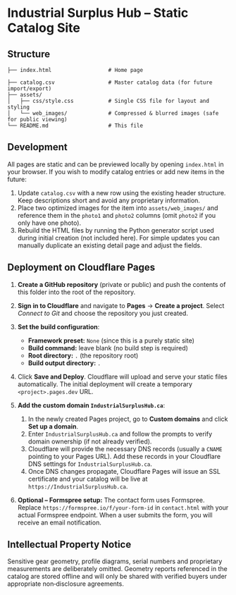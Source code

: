 # Industrial Surplus Hub – Static Catalog Site


## Structure

```
├── index.html                  # Home page

├── catalog.csv                 # Master catalog data (for future import/export)
├── assets/
│   ├── css/style.css           # Single CSS file for layout and styling
│   └── web_images/             # Compressed & blurred images (safe for public viewing)
└── README.md                   # This file
```

## Development

All pages are static and can be previewed locally by opening `index.html` in your browser.  If you wish to modify catalog entries or add new items in the future:

1.  Update `catalog.csv` with a new row using the existing header structure.  Keep descriptions short and avoid any proprietary information.
2.  Place two optimized images for the item into `assets/web_images/` and reference them in the `photo1` and `photo2` columns (omit `photo2` if you only have one photo).
3.  Rebuild the HTML files by running the Python generator script used during initial creation (not included here).  For simple updates you can manually duplicate an existing detail page and adjust the fields.

## Deployment on Cloudflare Pages

1.  **Create a GitHub repository** (private or public) and push the contents of this folder into the root of the repository.
2.  **Sign in to Cloudflare** and navigate to **Pages** → **Create a project**.  Select *Connect to Git* and choose the repository you just created.
3.  **Set the build configuration**:
    
    * **Framework preset:** `None` (since this is a purely static site)
    * **Build command:** leave blank (no build step is required)
    * **Root directory:** `.` (the repository root)
    * **Build output directory:** `.`

4.  Click **Save and Deploy**.  Cloudflare will upload and serve your static files automatically.  The initial deployment will create a temporary `<project>.pages.dev` URL.
5.  **Add the custom domain `IndustrialSurplusHub.ca`**:

    1. In the newly created Pages project, go to **Custom domains** and click **Set up a domain**.
    2. Enter `IndustrialSurplusHub.ca` and follow the prompts to verify domain ownership (if not already verified).
    3. Cloudflare will provide the necessary DNS records (usually a `CNAME` pointing to your Pages URL).  Add these records in your Cloudflare DNS settings for `IndustrialSurplusHub.ca`.
    4. Once DNS changes propagate, Cloudflare Pages will issue an SSL certificate and your catalog will be live at `https://IndustrialSurplusHub.ca`.

6.  **Optional – Formspree setup:**  The contact form uses Formspree.  Replace `https://formspree.io/f/your-form-id` in `contact.html` with your actual Formspree endpoint.  When a user submits the form, you will receive an email notification.

## Intellectual Property Notice

Sensitive gear geometry, profile diagrams, serial numbers and proprietary measurements are deliberately omitted.  Geometry reports referenced in the catalog are stored offline and will only be shared with verified buyers under appropriate non‑disclosure agreements.
